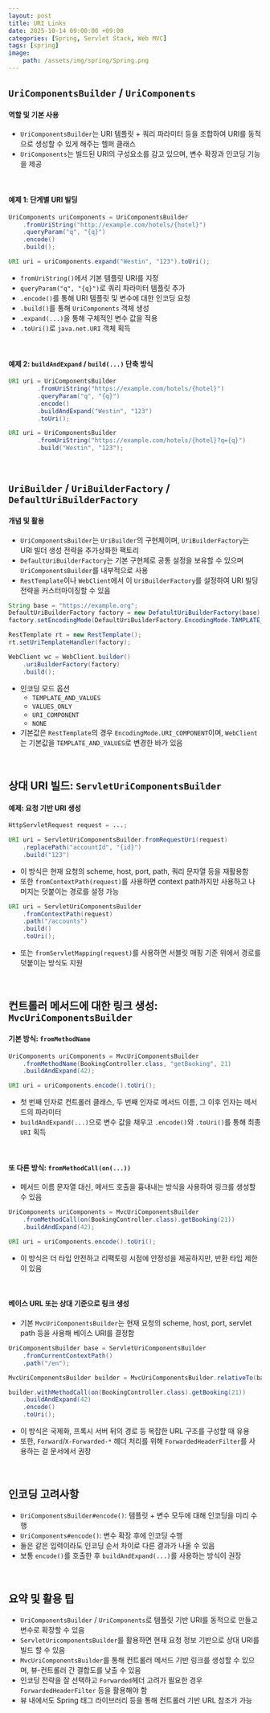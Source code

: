 ```yaml
---
layout: post
title: URI Links
date: 2025-10-14 09:00:00 +09:00
categories: [Spring, Servlet Stack, Web MVC]
tags: [spring]
image:
    path: /assets/img/spring/Spring.png
---
```


## `UriComponentsBuilder` / `UriComponents`

#### 역할 및 기본 사용

- `UriComponentsBuilder`는 URI 템플릿 + 쿼리 파라미터 등을 조합하여 URI를 동적으로 생성할 수 있게 해주는 헬퍼 클래스
- `UriComponents`는 빌드된 URI의 구성요소를 감고 있으며, 변수 확장과 인코딩 기능을 제공

<br>

#### 예제 1: 단계별 URI 빌딩

```java
UriComponents uriComponents = UriComponentsBuilder
    .fromUriString("http://example.com/hotels/{hotel}")
    .queryParam("q", "{q}")
    .encode()
    .build();

URI uri = uriComponents.expand("Westin", "123").toUri();
```

- `fromUriString()`에서 기본 템플릿 URI를 지정
- `queryParam("q", "{q}")`로 쿼리 파라미터 템플릿 추가
- `.encode()`를 통해 URI 템플릿 및 변수에 대한 인코딩 요청
- `.build()`를 통해 `UriComponents` 객체 생성
- `.expand(...)`을 통해 구체적인 변수 값을 적용
- `.toUri()`로 `java.net.URI` 객체 획득

<br>

#### 예제 2: `buildAndExpand` / `build(...)` 단축 방식

```java
URI uri = UriComponentsBuilder
        .fromUriString("https://example.com/hotels/{hotel}")
        .queryParam("q", "{q}")
        .encode()
        .buildAndExpand("Westin", "123")
        .toUri();
```

```java
URI uri = UriComponentsBuilder
        .fromUriString("https://example.com/hotels/{hotel}?q={q}")
        .build("Westin", "123");
```

<br>

## `UriBuilder` / `UriBuilderFactory` / `DefaultUriBuilderFactory`

#### 개념 및 활용

- `UriComponentsBuilder`는 `UriBuilder`의 구현체이며, `UriBuilderFactory`는 URI 빌더 생성 전략을 추가상화한 팩토리
- `DefaultUriBuilderFactory`는 기본 구현체로 공통 설정을 보유할 수 있으며 `UriComponentsBuilder`를 내부적으로 사용
- `RestTemplate`이나 `WebClient`에서 이 `UriBuilderFactory`를 설정하여 URI 빌딩 전략을 커스터마이징할 수 있음

```java
String base = "https://example.org";
DefaultUriBuilderFactory factory = new DefatultUriBuilderFactory(base);
factory.setEncodingMode(DefaultUriBuilderFactory.EncodingMode.TAMPLATE_AND_VALUES);

RestTemplate rt = new RestTemplate();
rt.setUriTemplateHandler(factory);

WebClient wc = WebClient.builder()
    .uriBuilderFactory(factory)
    .build();
```

- 인코딩 모드 옵션
  - `TEMPLATE_AND_VALUES`
  - `VALUES_ONLY`
  - `URI_COMPONENT`
  - `NONE`
- 기본값은 `RestTemplate`의 경우 `EncodingMode.URI_COMPONENT`이며, `WebClient`는 기본값을 `TEMPLATE_AND_VALUES`로 변경한 바가 있음

<br>

## 상대 URI 빌드: `ServletUriComponentsBuilder`

#### 예제: 요청 기반 URI 생성

```java
HttpServletRequest request = ...;

URI uri = ServletUriComponentsBuilder.fromRequestUri(request)
    .replacePath("accountId", "{id}")
    .build("123")
```

- 이 방식은 현재 요청의 scheme, host, port, path, 쿼리 문자열 등을 재활용함
- 또한 `fromContextPath(request)`를 사용하면 context path까지만 사용하고 나머지는 덧붙이는 경로를 설정 가능

```java
URI uri = ServletUriComponentsBuilder
    .fromContextPath(request)
    .path("/accounts")
    .build()
    .toUri();
```

- 또는 `fromServletMapping(request)`를 사용하면 서블릿 매핑 기준 위에서 경로를 덧붙이는 방식도 지원

<br>

## 컨트롤러 메서드에 대한 링크 생성: `MvcUriComponentsBuilder`

#### 기본 방식: `fromMethodName`

```java
UriComponents uriComponents = MvcUriComponentsBuilder
    .fromMethodName(BookingController.class, "getBooking", 21)
    .buildAndExpand(42);

URI uri = uriComponents.encode().toUri();
```

- 첫 번째 인자로 컨트롤러 클래스, 두 번째 인자로 메서드 이름, 그 이후 인자는 메서드의 파라미터
- `buildAndExpand(...)`으로 변수 값을 채우고 `.encode()`와 `.toUri()`를 통해 최종 `URI` 획득


<br>

#### 또 다른 방식: `fromMethodCall(on(...))`

- 메서드 이름 문자열 대신, 메서드 호출을 흉내내는 방식을 사용하여 링크를 생성할 수 있음

```java
UriComponents uriComponents = MvcUriComponentsBuilder
    .fromMethodCall(on(BookingController.class).getBooking(21))
    .buildAndExpand(42);

URI uri = uriComponents.encode().toUri();
```

- 이 방식은 더 타입 안전하고 리팩토링 시점에 안정성을 제공하지만, 반환 타입 제한이 있음

<br>

#### 베이스 URL 또는 상대 기준으로 링크 생성

- 기본 `MvcUriComponentsBuilder`는 현재 요청의 scheme, host, port, servlet path 등을 사용해 베이스 URI를 결정함

```java
UriComponentsBuilder base = ServletUriComponentsBuilder
    .fromCurrentContextPath()
    .path("/en");

MvcUriComponentsBuilder builder = MvcUriComponentsBuilder.relativeTo(base);

builder.withMethodCall(on(BookingController.class).getBooking(21))
    .buildAndExpand(42)
    .encode()
    .toUri();
```

- 이 방식은 국제화, 프록시 서버 뒤의 경로 등 복잡한 URL 구조를 구성할 때 유용
- 또한, `Forward`/`X-Forwarded-*` 헤더 처리를 위해 `ForwardedHeaderFilter`를 사용하는 걸 문서에서 권장

<br>

## 인코딩 고려사항

- `UriComponentsBuilder#encode()`: 템플릿 + 변수 모두에 대해 인코딩을 미리 수행
- `UriComponents#encode()`: 변수 확장 후에 인코딩 수행
- 둘은 같은 입력이라도 인코딩 순서 차이로 다른 결과가 나올 수 있음
- 보통 `encode()`를 호출한 후 `buildAndExpand(...)`를 사용하는 방식이 권장

<br>

## 요약 및 활용 팁

- `UriComponentsBuilder` / `UriComponents`로 템플릿 기반 URI를 동적으로 만들고 변수로 확장할 수 있음
- `ServletUricomponentsBuilder`를 활용하면 현재 요청 정보 기반으로 상대 URI를 빌드 할 수 있음
- `MvcUriComponentsBuilder`를 통해 컨트롤러 메서드 기반 링크를 생성할 수 있으며, 뷰-컨트롤러 간 결합도를 낮출 수 있음
- 인코딩 전략을 잘 선택하고 `Forwarded`헤더 고려가 필요한 경우 `ForwardedHeaderFilter` 등을 활용해야 함
- 뷰 내에서도 Spring 태그 라이브러리 등을 통해 컨트롤러 기반 URL 참조가 가능